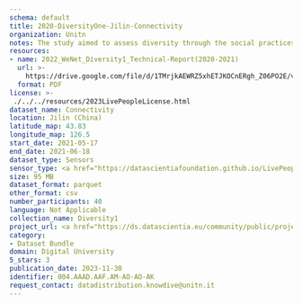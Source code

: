 ```yaml
---
schema: default
title: 2020-DiversityOne-Jilin-Connectivity
organization: Unitn
notes: The study aimed to assess diversity through the social practices and daily behaviors of university students from eight different countries. The research was carried out in two phases. Initially, a large sample of students from Denmark, Italy, Mongolia, Paraguay, the United Kingdom, China, Mexico, and India, completed a survey on their social practices, as well as their socio-demographic, cultural, and psychological elements. In the second phase, a sub-sample of the respondents engaged in a four-week data collection by using an innovative smartphone application called iLog. This app collected data from thirty-four smartphone sensors around the clock, allowing for an in-depth investigation into the diversity and daily routines of university students across countries, both synchronically and diachronically.
resources:
- name: 2022_WeNet_Diversity1_Technical-Report(2020-2021)
  url: >-
    https://drive.google.com/file/d/1TMrjkAEWRZ5xhETJKOCnERgh_Z06PO2E/view?usp=drive_link
  format: PDF
license: >-
 ./../../resources/2023LivePeopleLicense.html
dataset_name: Connectivity
location: Jilin (China)
latitude_map: 43.83
longitude_map: 126.5
start_date: 2021-05-17
end_date: 2021-06-18
dataset_type: Sensors
sensor_type: <a href="https://datascientiafoundation.github.io/LivePeople/datasets/2020-DV1-Jilin-Cellular%20Network/"> cellular network</a>, <a href="https://datascientiafoundation.github.io/LivePeople/datasets/2020-DV1-Jilin-Wifi%20Networks%20Event/">wifi networks</a>, <a href="https://datascientiafoundation.github.io/LivePeople/datasets/2020-DV1-Jilin-Wifi%20Networks%20Event/">wifi</a>,  <a href="https://datascientiafoundation.github.io/LivePeople/datasets/2020-DV1-Jilin-Bluetooth%20Normal%20Event/">bluetooth</a>
size: 95 MB
dataset_format: parquet
other_format: csv
number_participants: 40
language: Not Applicable
collection_name: Diversity1
project_url: <a href="https://ds.datascientia.eu/community/public/projects/923b2c1c-166c-4f53-a274-c9d6eaa5ad4f">https://ds.datascientia.eu/community/public/projects/923b2c1c-166c-4f53-a274-c9d6eaa5ad4f</a>
category:
- Dataset Bundle
domain: Digital University
5_stars: 3
publication_date: 2023-11-30
identifier: 004.AAAD.AAF.AM-AO-AO-AK
request_contact: datadistribution.knowdive@unitn.it
---
```



